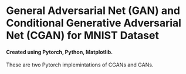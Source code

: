 # General Adversarial Net (GAN) and Conditional Generative Adversarial Net (CGAN) for MNIST Dataset
#### Created using Pytorch, Python, Matplotlib.

These are two Pytorch implemintations of CGANs and GANs.

